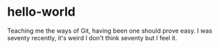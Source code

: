 # hello-world
Teaching me the ways of Git, having been one should prove easy.
I was seventy recently, it's weird I don't think seventy but I feel it.
